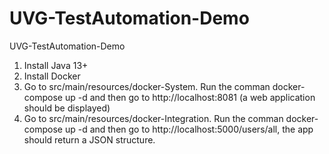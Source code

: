 # UVG-TestAutomation-Demo
UVG-TestAutomation-Demo

1. Install Java 13+
2. Install Docker 
3. Go to src/main/resources/docker-System. Run the comman docker-compose up -d and then go to http://localhost:8081 (a web application should be displayed)
4. Go to src/main/resources/docker-Integration. Run the comman docker-compose up -d and then go to http://localhost:5000/users/all, the app should return a JSON structure.

